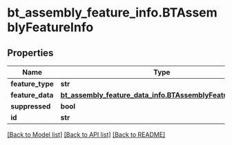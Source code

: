 # bt_assembly_feature_info.BTAssemblyFeatureInfo

## Properties
Name | Type | Description | Notes
------------ | ------------- | ------------- | -------------
**feature_type** | **str** |  | [optional] 
**feature_data** | [**bt_assembly_feature_data_info.BTAssemblyFeatureDataInfo**](BTAssemblyFeatureDataInfo.md) |  | [optional] 
**suppressed** | **bool** |  | [optional] 
**id** | **str** |  | [optional] 

[[Back to Model list]](../README.md#documentation-for-models) [[Back to API list]](../README.md#documentation-for-api-endpoints) [[Back to README]](../README.md)


